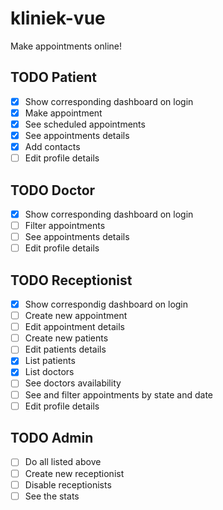 # kliniek-vue

Make appointments online!

## TODO Patient

- [x] Show corresponding dashboard on login
- [x] Make appointment
- [x] See scheduled appointments
- [x] See appointments details
- [x] Add contacts
- [ ] Edit profile details

## TODO Doctor

- [x] Show corresponding dashboard on login
- [ ] Filter appointments
- [ ] See appointments details
- [ ] Edit profile details

## TODO Receptionist

- [x] Show correspondig dashboard on login
- [ ] Create new appointment
- [ ] Edit appointment details
- [ ] Create new patients
- [ ] Edit patients details
- [x] List patients
- [x] List doctors
- [ ] See doctors availability
- [ ] See and filter appointments by state and date
- [ ] Edit profile details

## TODO Admin

- [ ] Do all listed above
- [ ] Create new receptionist
- [ ] Disable receptionists
- [ ] See the stats
